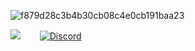 ![f879d28c3b4b30cb08c4e0cb191baa23](https://user-images.githubusercontent.com/83720143/125366504-73993a80-e376-11eb-8c26-aaaf409a8978.jpg)

![](https://komarev.com/ghpvc/?username=gxzass&color=blue)⠀⠀⠀[![Discord](https://img.shields.io/discord/591914197219016707.svg?label=&logo=discord&logoColor=ffffff&color=7389D8&labelColor=6A7EC2)](https://discord.gg/vpEv3HJ)


